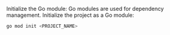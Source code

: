 Initialize the Go module: Go modules are used for dependency management. Initialize the project as a Go module:

```bash
go mod init <PROJECT_NAME>
```
